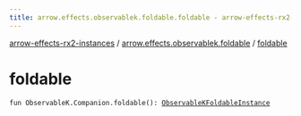```yaml
---
title: arrow.effects.observablek.foldable.foldable - arrow-effects-rx2-instances
---
```


[arrow-effects-rx2-instances](../index.html) / [arrow.effects.observablek.foldable](index.html) / [foldable](./foldable.html)

# foldable

`fun ObservableK.Companion.foldable(): `[`ObservableKFoldableInstance`](../arrow.effects/-observable-k-foldable-instance/index.html)